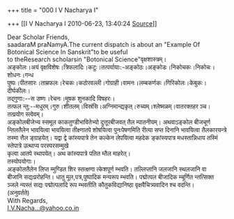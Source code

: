 +++
title = "000 I V Nacharya I"

+++
[[I V Nacharya I	2010-06-23, 13:40:24 [Source](https://groups.google.com/g/bvparishat/c/3CDMpHkX2YA)]]



Dear Scholar Friends,  
saadaraM praNamyA.The current dispatch is about an "Example Of Botonical Science In Sanskrit"to be useful  
to theResearch scholarsin "Botonical Science"वृक्षशास्त्रम्।  
अङ्कोलः।अयं वृक्षविशेषः।त्रिफलादिः।कटुः।तत्पर्यायाः:-अङ्कोठः।अङ्कोडः।निकोचकः।निकोचः।शोधनः।गन्ध  
पुष्पः।पीतसारः।ताम्रफलः।रेचकः।कठोरवल्ली।गोग्राही।वामनः।लम्बकर्णकः।गिरिकोलः।केबुकः।दीर्घकीलः।  
तद्गुणाः:--स उष्णः।रेचनः।मूषक शुनकादि विषहरः।  
तत्फल न्तु:--मधुरम्।गुरु।शीतलम्।विस्रंसि।अग्निमान्द्यकृत्।रुच्यम्।श्लेष्मळम्।वातरक्तहर ञ्च।  
तत्प्रयोग स्त्वेवम्।  
अङ्कोलबीजेभ्य स्समूल काकतुण्डीभावितेभ्यो दुत्तूरबीजवत् तैल म्पातनीयम्। अथवाऽङ्कोल बीजचूर्ण न्तिलतैलेन भावयित्वा भावयित्वा तीक्ष्णातपे शोषयित्वा पुनःपेषणमिति रीत्या सप्त दिनानि भावयित्वा तैलकारयन्त्रे तस्मा त्तैल ङ्ग्राहयेत्। यद्वा द्वे कांस्यपात्रे तेन कल्केन लेपयित्वा महदेक ङ्कांस्यपात्र मधस्तान्निधाय तस्मिं स्तेपात्रे उत्थाप्य परस्परसम्मुखे  
कृत्वा आतपे स्थापयेत्। अथ कांस्यपात्रे पतित म्तैल माहरेत्।  
तस्योपयोगाः।  
अङ्कोलतैलेन लिप्त म्मुण्डित शिर स्तत्क्षणा त्केशपूर्ण म्भवति। तल्लिप्तानि जलजानि स्थलजानि वा  
बीजानि सद्यःप्ररोहन्ति। धातु मूल,पत्र,पुष्पादिक मन्यरूप म्भवति। पद्मोत्पल बीजादिक म्चूर्णित न्तत्सिक्त  
ञ्जले न्यस्तं सद्यः पद्मोत्पलादि रूप म्भवतीति कौतुकविद्यानिष्ठा वृक्षवैचित्र्यवादिन श्च वदन्ति।  
(अनुवर्तते)  
With Regards,  
[I.V.Nacha...@yahoo.co.in]()

  

